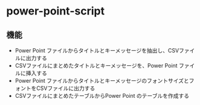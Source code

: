 # power-point-script

## 機能

- Power Point ファイルからタイトルとキーメッセージを抽出し、CSVファイルに出力する
- CSVファイルにまとめたタイトルとキーメッセージを、Power Point ファイルに挿入する
- Power Point ファイルからタイトルとキーメッセージのフォントサイズとフォントをCSVファイルに出力する
- CSVファイルにまとめたテーブルからPower Point のテーブルを作成する
